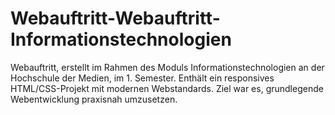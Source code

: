 # Webauftritt-Webauftritt-Informationstechnologien
Webauftritt, erstellt im Rahmen des Moduls Informationstechnologien an der Hochschule der Medien, im 1. Semester. Enthält ein responsives HTML/CSS-Projekt mit modernen Webstandards. Ziel war es, grundlegende Webentwicklung praxisnah umzusetzen.
